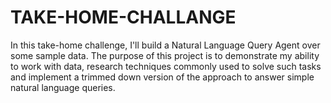 # TAKE-HOME-CHALLANGE
In this take-home challenge, I'll build a Natural Language Query Agent over some sample data. The purpose of this project is to demonstrate my ability to work with data, research techniques commonly used to solve such tasks and implement a trimmed down version of the approach to answer simple natural language queries. 
